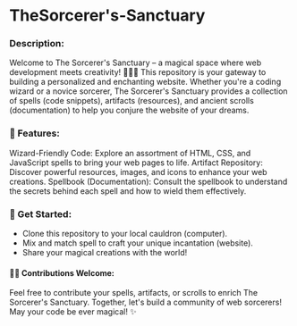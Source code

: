 # TheSorcerer's-Sanctuary

### Description:
Welcome to The Sorcerer's Sanctuary – a magical space where web development meets creativity! 🧙‍♂️✨ This repository is your gateway to building a personalized and enchanting website. Whether you're a coding wizard or a novice sorcerer, The Sorcerer's Sanctuary provides a collection of spells (code snippets), artifacts (resources), and ancient scrolls (documentation) to help you conjure the website of your dreams.

### 🏰 Features:
Wizard-Friendly Code: Explore an assortment of HTML, CSS, and JavaScript spells to bring your web pages to life.
Artifact Repository: Discover powerful resources, images, and icons to enhance your web creations.
Spellbook (Documentation): Consult the spellbook to understand the secrets behind each spell and how to wield them effectively.

### 🌟 Get Started:
- Clone this repository to your local cauldron (computer).
- Mix and match spell to craft your unique incantation (website).
- Share your magical creations with the world!

#### 🧙‍♀️ Contributions Welcome:
Feel free to contribute your spells, artifacts, or scrolls to enrich The Sorcerer's Sanctuary. Together, let's build a community of web sorcerers!
May your code be ever magical! ✨
